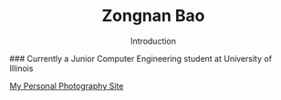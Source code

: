 <h1 align="center"> Zongnan Bao </h1>
<p align="center"> Introduction </p>
### Currently a Junior Computer Engineering student at University of Illinois 

[My Personal Photography Site](http://500px.com/zbao98)
